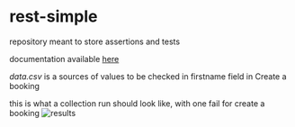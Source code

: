 # rest-simple

repository meant to store assertions and tests

documentation available [here](https://restful-booker.herokuapp.com/apidoc/index.html)

*data.csv* is a sources of values to be checked in firstname field in Create a booking

this is what a collection run should look like, with one fail for create a booking
![results](https://i.imgur.com/i2ZlYoF.png)

